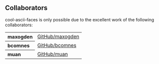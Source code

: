 ## Collaborators

cool-ascii-faces is only possible due to the excellent work of the following collaborators:

<table><tbody><tr><th align="left">maxogden</th><td><a href="https://github.com/maxogden">GitHub/maxogden</a></td></tr>
<tr><th align="left">bcomnes</th><td><a href="https://github.com/bcomnes">GitHub/bcomnes</a></td></tr>
<tr><th align="left">muan</th><td><a href="https://github.com/muan">GitHub/muan</a></td></tr>
</tbody></table>
